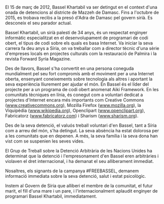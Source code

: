 El 15 de març de 2012, Bassel Khartabil va ser detingut en el context d'una onada de detencions al districte de Mazzeh de Damasc.
Fins a l'octubre de 2015, es trobava reclòs a la presó d'Adra de Damasc pel govern sirià.
Es desconeix el seu parador actual.

Bassel Khartabil, un sirià palestí de 34 anys, és un respectat enginyer informàtic especialitzat en el desenvolupament de programari de codi obert, el tipus de codi sobre els quals es basa Internet. Va iniciar la seva carrera fa deu anys a Síria, on va treballar com a director tècnic d'una sèrie d'empreses locals en projectes culturals com la restauració de Palmira i la revista Forward Syria Magazine.

Des de llavors, Bassel s'ha convertit en una persona coneguda mundialment pel seu fort compromís amb el moviment per a una Internet oberta, ensenyant coneixements sobre tecnologia als altres i aportant la seva experiència lliurement per ajudar el món. En Bassel és el líder del projecte per a un programa de codi obert anomenat Aiki Framework. En les comunitats tècniques en línia, és conegut com a voluntari dedicat a projectes d'Internet encara més importants com Creative Commons (www.creativecommons.org), Mozilla Firefox (www.mozilla.org), la Viquipèdia (www.wikipedia.org), Openclipart (www.openclipart.org), Fabricatorz (www.fabricatorz.com) i Sharism (www.sharism.org).

Des de la seva detenció, el valuós treball voluntari d'en Bassel, tant a Síria com a arreu del món, s'ha detingut. La seva absència ha estat dolorosa per a les comunitats que en depenen. A més, la seva família i la seva dona han vist com se suspenien les seves vides.

El Grup de Treball sobre la Detenció Arbitrària de les Nacions Unides ha determinat que la detenció i l'empresonament d'en Bassel eren arbitràries i violaven el dret internacional, i ha demanat el seu alliberament immediat.

Nosaltres, els signants de la campanya #FREEBASSEL, demanem informació immediata sobre la seva detenció, salut i estat psicològic.

Instem al Govern de Síria que alliberi el membre de la comunitat, el futur marit, el fill d'una mare i un pare, i l'internacionalment aplaudit enginyer de programari Bassel Khartabil, immediatament.
